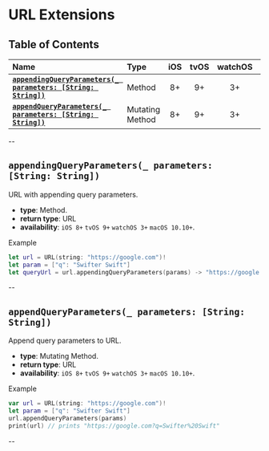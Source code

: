 # URL Extensions


## Table of Contents

| Name | Type | iOS | tvOS | watchOS | macOS |
|:--- | :--- | :---: | :---: | :---: | :---: |
| [**`appendingQueryParameters(_ parameters: [String: String])`**](#appendingqueryparameters_-parameters-string-string) | Method | 8+ | 9+ | 3+ | 10.10+ |
| [**`appendQueryParameters(_ parameters: [String: String])`**](#appendqueryparameters_-parameters-string-string) | Mutating Method | 8+ | 9+ | 3+ | 10.10+ |


--


## `appendingQueryParameters(_ parameters: [String: String])`
URL with appending query parameters.

 - **type**: Method.
 - **return type**: URL
 - **availability**: `iOS 8+` `tvOS 9+` `watchOS 3+` `macOS 10.10+`.

Example

```swift
let url = URL(string: "https://google.com")!
let param = ["q": "Swifter Swift"]
let queryUrl = url.appendingQueryParameters(params) -> "https://google.com?q=Swifter%20Swift"
```


--


## `appendQueryParameters(_ parameters: [String: String])`
Append query parameters to URL.

 - **type**: Mutating Method.
 - **return type**: URL
 - **availability**: `iOS 8+` `tvOS 9+` `watchOS 3+` `macOS 10.10+`.

Example

```swift
var url = URL(string: "https://google.com")!
let param = ["q": "Swifter Swift"]
url.appendQueryParameters(params)
print(url) // prints "https://google.com?q=Swifter%20Swift"
```


--
